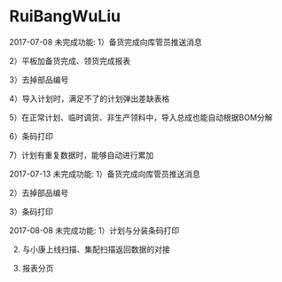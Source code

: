 # RuiBangWuLiu

2017-07-08
未完成功能:
1）备货完成向库管员推送消息

2）平板加备货完成、领货完成报表

3）去掉部品编号

4）导入计划时，满足不了的计划弹出差缺表格

5）在正常计划、临时调货、非生产领料中，导入总成也能自动根据BOM分解

6）条码打印

7）计划有重复数据时，能够自动进行累加


2017-07-13
未完成功能:
1）备货完成向库管员推送消息

2）去掉部品编号

3）条码打印

2017-08-08
未完成功能:
1）计划与分装条码打印

2) 与小康上线扫描、集配扫描返回数据的对接

3) 报表分页
